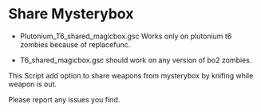 # Share Mysterybox

- Plutonium_T6_shared_magicbox.gsc Works only on plutonium t6 zombies because of replacefunc.

- T6_shared_magicbox.gsc should work on any version of bo2 zombies.

This Script add option to share weapons from mysterybox by knifing while weapon is out.

Please report any issues you find.
